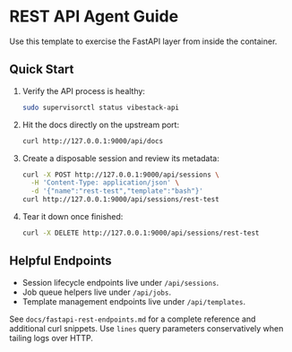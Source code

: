 # REST API Agent Guide

Use this template to exercise the FastAPI layer from inside the container.

## Quick Start
1. Verify the API process is healthy:
   ```bash
   sudo supervisorctl status vibestack-api
   ```
2. Hit the docs directly on the upstream port:
   ```bash
   curl http://127.0.0.1:9000/api/docs
   ```
3. Create a disposable session and review its metadata:
   ```bash
   curl -X POST http://127.0.0.1:9000/api/sessions \
     -H 'Content-Type: application/json' \
     -d '{"name":"rest-test","template":"bash"}'
   curl http://127.0.0.1:9000/api/sessions/rest-test
   ```
4. Tear it down once finished:
   ```bash
   curl -X DELETE http://127.0.0.1:9000/api/sessions/rest-test
   ```

## Helpful Endpoints
- Session lifecycle endpoints live under `/api/sessions`.
- Job queue helpers live under `/api/jobs`.
- Template management endpoints live under `/api/templates`.

See `docs/fastapi-rest-endpoints.md` for a complete reference and additional curl snippets. Use `lines` query parameters conservatively when tailing logs over HTTP.
